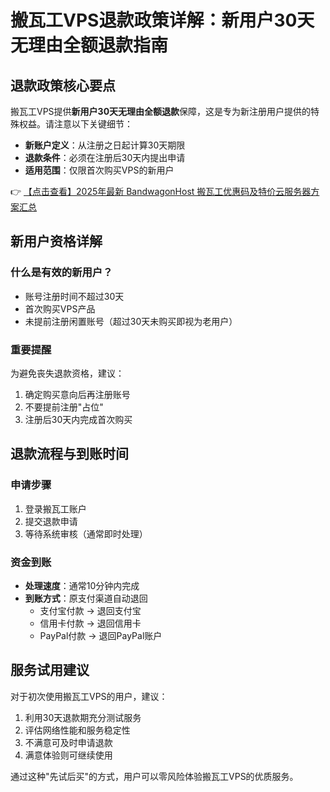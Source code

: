 # 搬瓦工VPS退款政策详解：新用户30天无理由全额退款指南

## 退款政策核心要点

搬瓦工VPS提供**新用户30天无理由全额退款**保障，这是专为新注册用户提供的特殊权益。请注意以下关键细节：

- **新账户定义**：从注册之日起计算30天期限
- **退款条件**：必须在注册后30天内提出申请
- **适用范围**：仅限首次购买VPS的新用户

👉 [【点击查看】2025年最新 BandwagonHost 搬瓦工优惠码及特价云服务器方案汇总](https://bit.ly/banwagon)

## 新用户资格详解

### 什么是有效的新用户？
- 账号注册时间不超过30天
- 首次购买VPS产品
- 未提前注册闲置账号（超过30天未购买即视为老用户）

### 重要提醒
为避免丧失退款资格，建议：
1. 确定购买意向后再注册账号
2. 不要提前注册"占位"
3. 注册后30天内完成首次购买

## 退款流程与到账时间

### 申请步骤
1. 登录搬瓦工账户
2. 提交退款申请
3. 等待系统审核（通常即时处理）

### 资金到账
- **处理速度**：通常10分钟内完成
- **到账方式**：原支付渠道自动退回
  - 支付宝付款 → 退回支付宝
  - 信用卡付款 → 退回信用卡
  - PayPal付款 → 退回PayPal账户

## 服务试用建议

对于初次使用搬瓦工VPS的用户，建议：

1. 利用30天退款期充分测试服务
2. 评估网络性能和服务稳定性
3. 不满意可及时申请退款
4. 满意体验则可继续使用

通过这种"先试后买"的方式，用户可以零风险体验搬瓦工VPS的优质服务。